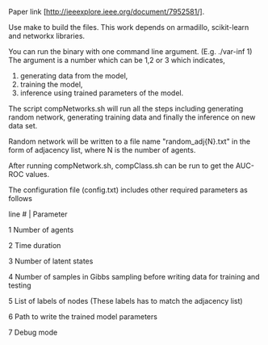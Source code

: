 Paper link [http://ieeexplore.ieee.org/document/7952581/].

Use make to build the files.
This work depends on armadillo, scikit-learn and networkx libraries. 

You can run the binary with one command line argument. (E.g. ./var-inf 1)
The argument is a number which can be 1,2 or 3 which indicates, 

1. generating data from the model, 
2. training the model, 
3. inference using trained parameters of the model. 

The script compNetworks.sh will run all the steps including generating random network, 
generating training data and finally the inference on new data set. 

Random network will be written to a file name "random_adj{N}.txt" in the form of 
adjacency list, where N is the number of agents. 

After running compNetwork.sh, compClass.sh can be run to get the AUC-ROC values.

The configuration file (config.txt) includes other required parameters as follows 

line # |  Parameter 

1         Number of agents

2         Time duration

3         Number of latent states

4         Number of samples in Gibbs sampling before writing data for training and testing

5         List of labels of nodes (These labels has to match the adjacency list)

6         Path to write the trained model parameters 

7         Debug mode
